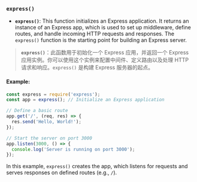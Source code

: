 ### `express()`

- **`express()`**: This function initializes an Express application. It returns an instance of an Express app, which is used to set up middleware, define routes, and handle incoming HTTP requests and responses. The `express()` function is the starting point for building an Express server.

> **`express()`**：此函数用于初始化一个 Express 应用，并返回一个 Express 应用实例。你可以使用这个实例来配置中间件、定义路由以及处理 HTTP 请求和响应。`express()` 是构建 Express 服务器的起点。

#### Example:

```js
const express = require('express');
const app = express(); // Initialize an Express application

// Define a basic route
app.get('/', (req, res) => {
  res.send('Hello, World!');
});

// Start the server on port 3000
app.listen(3000, () => {
  console.log('Server is running on port 3000');
});
```

In this example, `express()` creates the app, which listens for requests and serves responses on defined routes (e.g., `/`).